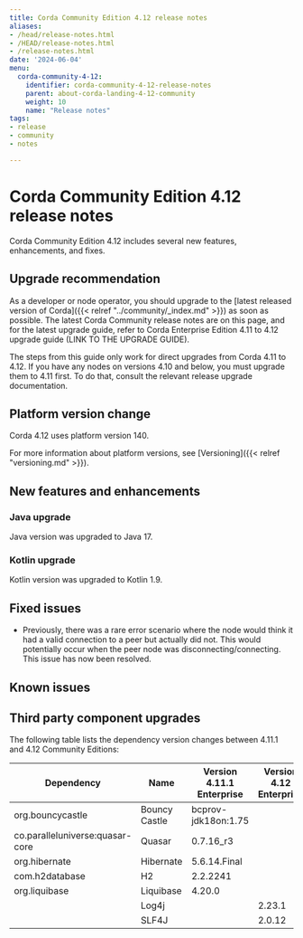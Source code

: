 ```yaml
---
title: Corda Community Edition 4.12 release notes
aliases:
- /head/release-notes.html
- /HEAD/release-notes.html
- /release-notes.html
date: '2024-06-04'
menu:
  corda-community-4-12:
    identifier: corda-community-4-12-release-notes
    parent: about-corda-landing-4-12-community
    weight: 10
    name: "Release notes"
tags:
- release
- community
- notes

---
```


# Corda Community Edition 4.12 release notes

Corda Community Edition 4.12 includes several new features, enhancements, and fixes.

## Upgrade recommendation

As a developer or node operator, you should upgrade to the [latest released version of Corda]({{< relref "../community/_index.md" >}}) as soon as possible. The latest Corda Community release notes are on this page, and for the latest upgrade guide, refer to Corda Enterprise Edition 4.11 to 4.12 upgrade guide (LINK TO THE UPGRADE GUIDE).

The steps from this guide only work for direct upgrades from Corda 4.11 to 4.12. If you have any nodes on versions 4.10 and below, you must upgrade them to 4.11 first. To do that, consult the relevant release upgrade documentation.

## Platform version change

Corda 4.12 uses platform version 140.

For more information about platform versions, see [Versioning]({{< relref "versioning.md" >}}).

## New features and enhancements

### Java upgrade

Java version was upgraded to Java 17.

### Kotlin upgrade

Kotlin version was upgraded to Kotlin 1.9.

## Fixed issues

* Previously, there was a rare error scenario where the node would think it had a valid connection to a peer but actually did not. This would potentially occur when the peer node was disconnecting/connecting. This issue has now been resolved.

## Known issues

## Third party component upgrades

The following table lists the dependency version changes between 4.11.1 and 4.12 Community Editions:

| Dependency                         | Name                | Version 4.11.1 Enterprise | Version 4.12 Enterprise|
|------------------------------------|---------------------|---------------------------|------------------------|
| org.bouncycastle                   | Bouncy Castle       | bcprov-jdk18on:1.75       |     |
| co.paralleluniverse:quasar-core    | Quasar              | 0.7.16_r3                 |               |
| org.hibernate                      | Hibernate           | 5.6.14.Final              |           |
| com.h2database                     | H2                  | 2.2.2241                  |                |
| org.liquibase                      | Liquibase           | 4.20.0                    |                  |
|                       | Log4j           |                     | 2.23.1                 |
|                       | SLF4J           |                     | 2.0.12                 |

